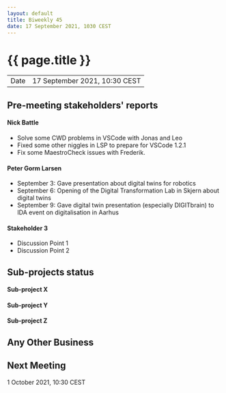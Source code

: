 ```yaml
---
layout: default
title: Biweekly 45
date: 17 September 2021, 1030 CEST
---
```


<script src="https://code.jquery.com/jquery-1.11.1.min.js">
</script>
<script src="/javascripts/edit.js"></script>
<script>setEditButonNm();</script>

# {{ page.title }}

|||
|---|---|
| Date | 17 September 2021, 10:30 CEST |


## Pre-meeting stakeholders' reports

<!-- Please keep in mind that the minutes are publicly available.-->

#### Nick Battle
* Solve some CWD problems in VSCode with Jonas and Leo
* Fixed some other niggles in LSP to prepare for VSCode 1.2.1
* Fix some MaestroCheck issues with Frederik.

#### Peter Gorm Larsen
* September 3: Gave presentation about digital twins for robotics
* September 6: Opening of the Digital Transformation Lab in Skjern about digital twins
* September 9: Gave digital twin presentation (especially DIGITbrain) to IDA event on digitalisation in Aarhus

#### Stakeholder 3
* Discussion Point 1
* Discussion Point 2


## Sub-projects status


#### Sub-project X

#### Sub-project Y

#### Sub-project Z

##  Any Other Business

Next Meeting
------------

1 October 2021, 10:30 CEST


<div id="edit_page_div"></div>
